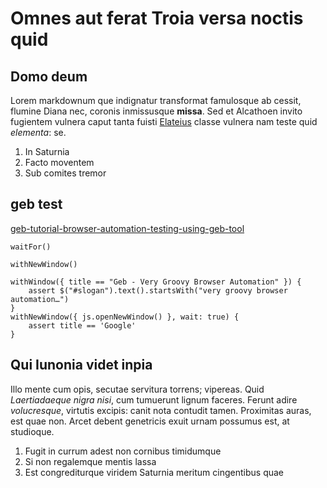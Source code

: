 # Omnes aut ferat Troia versa noctis quid

## Domo deum

Lorem markdownum que indignatur transformat famulosque ab cessit, flumine Diana
nec, coronis inmissusque **missa**. Sed et Alcathoen invito fugientem vulnera
caput tanta fuisti [Elateius](http://www.lateo-lacertis.org/) classe vulnera nam
teste quid *elementa*: se.

1. In Saturnia
2. Facto moventem
3. Sub comites tremor

## geb test

[geb-tutorial-browser-automation-testing-using-geb-tool](http://www.softwaretestinghelp.com/geb-tutorial-browser-automation-testing-using-geb-tool/)

    waitFor()

    withNewWindow()

    withWindow({ title == "Geb - Very Groovy Browser Automation" }) {
        assert $("#slogan").text().startsWith("very groovy browser automation…")
    }
    withNewWindow({ js.openNewWindow() }, wait: true) {
        assert title == 'Google'
    }

## Qui Iunonia videt inpia

Illo mente cum opis, secutae servitura torrens; vipereas. Quid *Laertiadaeque
nigra nisi*, cum tumuerunt lignum faceres. Ferunt adire *volucresque*, virtutis
excipis: canit nota contudit tamen. Proximitas auras, est quae non. Arcet debent
genetricis exuit urnam possumus est, at studioque.

1. Fugit in currum adest non cornibus timidumque
2. Si non regalemque mentis lassa
3. Est congrediturque viridem Saturnia meritum cingentibus quae
